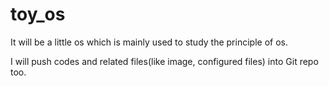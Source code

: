 # toy_os

It will be a little os which is mainly used to study the principle of os.

I will push codes and related files(like image, configured files) into Git repo too.
